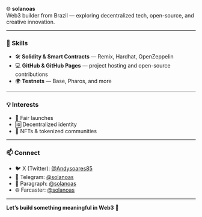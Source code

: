 🌐 **solanoas**  
Web3 builder from Brazil — exploring decentralized tech, open-source, and creative innovation.  

---

### 🔧 Skills  
- 🛠 **Solidity & Smart Contracts** — Remix, Hardhat, OpenZeppelin  
- 💻 **GitHub & GitHub Pages** — project hosting and open-source contributions  
- 🌍 **Testnets** — Base, Pharos, and more  

---

### 💡 Interests  
- 🚀 Fair launches  
- 🆔 Decentralized identity  
- 🎨 NFTs & tokenized communities  

---

### 📫 Connect  
- 🐦 X (Twitter): [@Andysoares85](https://x.com/Andysoares85)  
- 💬 Telegram: [@solanoas](https://t.me/solanoas85)  
- 📝 Paragraph: [@solanoas](https://paragraph.xyz/@solanoas)  
- 🌐 Farcaster: [@solanoas](https://farcaster.xyz/solanoas)  

---

**Let’s build something meaningful in Web3** 🚀
